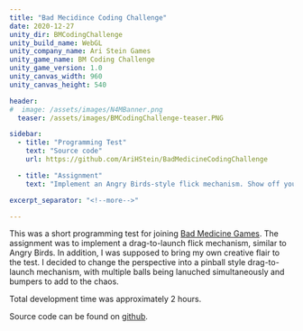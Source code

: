 ```yaml
---
title: "Bad Mecidince Coding Challenge"
date: 2020-12-27
unity_dir: BMCodingChallenge
unity_build_name: WebGL
unity_company_name: Ari Stein Games
unity_game_name: BM Coding Challenge
unity_game_version: 1.0
unity_canvas_width: 960
unity_canvas_height: 540

header:
#  image: /assets/images/N4MBanner.png
  teaser: /assets/images/BMCodingChallenge-teaser.PNG

sidebar:
  - title: "Programming Test"
    text: "Source code"
    url: https://github.com/AriHStein/BadMedicineCodingChallenge

  - title: "Assignment"
    text: "Implement an Angry Birds-style flick mechanism. Show off your creative flair."

excerpt_separator: "<!--more-->"

---
```


This was a short programming test for joining <a href="https://badmedicine.itch.io">Bad Medicine Games</a>. <!--more-->The assignment was to implement a drag-to-launch flick mechanism, similar to Angry Birds. In addition, I was supposed to bring my own creative flair to the test. I decided to change the perspective into a pinball style drag-to-launch mechanism, with multiple balls being lanuched simultaneously and bumpers to add to the chaos. 

Total development time was approximately 2 hours.

Source code can be found on <a href="https://github.com/AriHStein/BadMedicineCodingChallenge">github</a>.